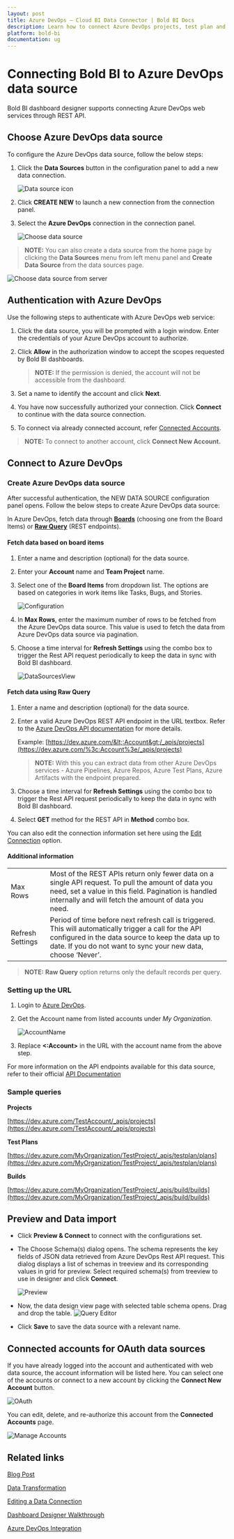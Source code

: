 ```yaml
---
layout: post
title: Azure DevOps – Cloud BI Data Connector | Bold BI Docs
description: Learn how to connect Azure DevOps projects, test plan and builds using OAuth-based authentication through REST API endpoint with cloud-hosted Bold BI.
platform: bold-bi
documentation: ug
---
```


# Connecting Bold BI to Azure DevOps data source
Bold BI dashboard designer supports connecting Azure DevOps web services through REST API. 

## Choose Azure DevOps data source
To configure the Azure DevOps data source, follow the below steps:
1. Click the **Data Sources** button in the configuration panel to add a new data connection.

   ![Data source icon](/static/assets/working-with-datasource/data-connectors/images/common/DataSourcesIcon.png)

2. Click **CREATE NEW** to launch a new connection from the connection panel.
3. Select the **Azure DevOps** connection in the connection panel.

   ![Choose data source](/static/assets/working-with-datasource/data-connectors/images/AzureDevOps/ChooseDS.png)

> **NOTE:** You can also create a data source from the home page by clicking the **Data Sources** menu from left menu panel and **Create Data Source** from the data sources page.

   ![Choose data source from server](/static/assets/working-with-datasource/data-connectors/images/AzureDevOps/ChooseDS_server.png)

## Authentication with Azure DevOps
Use the following steps to authenticate with Azure DevOps web service:

1. Click the data source, you will be prompted with a login window. Enter the credentials of your Azure DevOps account to authorize.
2. Click **Allow** in the authorization window to accept the scopes requested by Bold BI dashboards.

   > **NOTE:** If the permission is denied, the account will not be accessible from the dashboard.

3. Set a name to identify the account and click **Next**. 
4. You have now successfully authorized your connection. Click **Connect** to continue with the data source connection.
5. To connect via already connected account, refer  [Connected Accounts](/working-with-data-sources/data-connectors/azure-devops/#connected-accounts-for-oauth-data-sources).

> **NOTE:** To connect to another account, click **Connect New Account.**


## Connect to Azure DevOps
### Create Azure DevOps data source
After successful authentication, the NEW DATA SOURCE configuration panel opens. Follow the below steps to create Azure DevOps data source:

In Azure DevOps, fetch data through [**Boards**](/working-with-data-sources/data-connectors/azure-devops/#fetch-data-based-on-board-items) (choosing one from the Board Items) or [**Raw Query**](/working-with-data-sources/data-connectors/azure-devops/#fetch-data-using-raw-query) (REST endpoints).

#### Fetch data based on board items

1. Enter a name and description (optional) for the data source.
2. Enter your **Account** name and **Team Project** name.
3. Select one of the **Board Items** from dropdown list. The options are based on categories in work items like Tasks, Bugs, and Stories.

   ![Configuration](/static/assets/working-with-datasource/data-connectors/images/AzureDevOps/AzureBoardsConfiguration.png)

4. In **Max Rows**, enter the maximum number of rows to be fetched from the Azure DevOps data source. This value is used to fetch the data from Azure DevOps data source via pagination.
5. Choose a time interval for **Refresh Settings** using the combo box to trigger the Rest API request periodically to keep the data in sync with Bold BI dashboard. 

    ![DataSourcesView](/static/assets/working-with-datasource/data-connectors/images/AzureDevOps/DataSourcesView.png)

#### Fetch data using Raw Query

1. Enter a name and description (optional) for the data source.
2. Enter a valid Azure DevOps REST API endpoint in the URL textbox. Refer to the [Azure DevOps API documentation](https://docs.microsoft.com/en-us/rest/api/azure/devops/?view=azure-devops-rest-5.0) for more details.

    Example: [https://dev.azure.com/&lt;:Account&gt;/_apis/projects](https://dev.azure.com/%3c:Account%3e/_apis/projects)

   > **NOTE:** With this you can extract data from other Azure DevOps services - Azure Pipelines, Azure Repos, Azure Test Plans, Azure Artifacts with the endpoint prepared.

3. Choose a time interval for **Refresh Settings** using the combo box to trigger the Rest API request periodically to keep the data in sync with Bold BI dashboard. 
4. Select **GET** method for the REST API in **Method** combo box. 

You can also edit the connection information set here using the [Edit Connection](/working-with-data-sources/editing-a-data-connection/) option.

#### Additional information
<table width="600">
<tr>
<td>
Max Rows
</td>
<td>
Most of the REST APIs return only fewer data on a single API request. To pull the amount of data you need, set a value in this field.  
Pagination is handled internally and will fetch the amount of data you need.
</td>
</tr>
<tr>
<td>
Refresh Settings
</td>
<td>
Period of time before next refresh call is triggered. This will automatically trigger a call for the API configured in the data source to keep the data up to date. If you do not want to sync your new data, choose ‘Never’.
</td>
</tr>
</table>

> **NOTE:** **Raw Query** option returns only the default records per query.

### Setting up the URL
1. Login to [Azure DevOps](https://azure.microsoft.com/en-us/services/devops/).
2. Get the Account name from listed accounts under *My Organization*.

    ![AccountName](/static/assets/working-with-datasource/data-connectors/images/AzureDevOps/Accountname.png)

3. Replace **&lt;:Account&gt;** in the URL with the account name from the above step.

For more information on the API endpoints available for this data source, refer to their official [API Documentation](https://docs.microsoft.com/en-us/azure/devops/integrate/previous-apis/overview?view=tfs-2018#full-list-of-rest-apis)

### Sample queries
**Projects**

[https://dev.azure.com/TestAccount/_apis/projects](https://dev.azure.com/TestAccount/_apis/projects)

**Test Plans**

[https://dev.azure.com/MyOrganization/TestProject/_apis/testplan/plans](https://dev.azure.com/MyOrganization/TestProject/_apis/testplan/plans)

**Builds**

[https://dev.azure.com/MyOrganization/TestProject/_apis/build/builds](https://dev.azure.com/MyOrganization/TestProject/_apis/build/builds)

## Preview and Data import
* Click **Preview & Connect** to connect with the configurations set.
* The Choose Schema(s) dialog opens. The schema represents the key fields of JSON data retrieved from Azure DevOps Rest API request. This dialog displays a list of schemas in treeview and its corresponding values in grid for preview. Select required schema(s) from treeview to use in designer and click **Connect**.

   ![Preview](/static/assets/working-with-datasource/data-connectors/images/common/Preview.png)

* Now, the data design view page with selected table schema opens. Drag and drop the table.
   ![Query Editor](/static/assets/working-with-datasource/data-connectors/images/common/QueryEditor.png)

* Click **Save** to save the data source with a relevant name.

## Connected accounts for OAuth data sources
If you have already logged into the account and authenticated with web data source, the account information will be listed here. You can select one of the accounts or connect to a new account by clicking the **Connect New Account** button.

   ![OAuth](/static/assets/working-with-datasource/data-connectors/images/AzureDevOps/OAuthDS.png)

You can edit, delete, and re-authorize this account from the **Connected Accounts** page.

   ![Manage Accounts](/static/assets/working-with-datasource/data-connectors/images/AzureDevOps/ManageDS.png)

## Related links
<a href="https://www.boldbi.com/blog/monitoring-azure-devops-project-performance" target="_blank">Blog Post</a>


[Data Transformation](/working-with-data-sources/data-modeling/joining-table/)

[Editing a Data Connection](/working-with-data-sources/editing-a-data-connection/)   

[Dashboard Designer Walkthrough](/getting-started/creating-dashboard/)

<a href="https://www.boldbi.com/integrations/azure-devops" target="_blank">Azure DevOps Integration</a>
